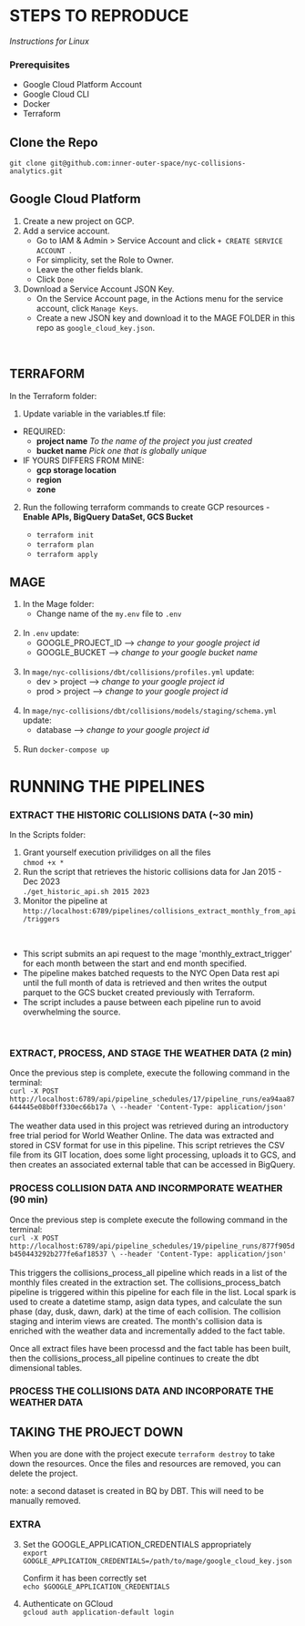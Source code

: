 # STEPS TO REPRODUCE
_Instructions for Linux_ 
### Prerequisites
- Google Cloud Platform Account
- Google Cloud CLI
- Docker
- Terraform 

## Clone the Repo </br>
`git clone git@github.com:inner-outer-space/nyc-collisions-analytics.git`

 
## Google Cloud Platform  
1. Create a new project on GCP.
2. Add a service account.
    - Go to IAM & Admin > Service Account and click `+ CREATE SERVICE ACCOUNT `.
    - For simplicity, set the Role to Owner.
    - Leave the other fields blank.
    - Click `Done`
3. Download a Service Account JSON Key. 
    - On the Service Account page, in the Actions menu for the service account, click  `Manage Keys`.
    - Create a new JSON key and download it to the MAGE FOLDER in this repo as `google_cloud_key.json`.
<br/>

## TERRAFORM
In the Terraform folder: <br/>
1. Update variable in the variables.tf file: 
 - REQUIRED: 
    -  **project name**   _To the name of the project you just created_
    -  **bucket name**  _Pick one that is globally unique_ <br/>
 - IF YOURS DIFFERS FROM MINE: 
    -  **gcp storage location** 
    -  **region** 
    -  **zone**

2. Run the following terraform commands to create GCP resources - **Enable APIs, BigQuery DataSet, GCS Bucket** </br>

    - `terraform init`
    - `terraform plan`
    - `terraform apply`


## MAGE 
1. In the Mage folder: <br/>
   - Change name of the `my.env` file to `.env`
   <br/>
2. In `.env` update: </br>
   - GOOGLE_PROJECT_ID  --> _change to your google project id_
   - GOOGLE_BUCKET --> _change to your google bucket name_
   <br/>
3. In `mage/nyc-collisions/dbt/collisions/profiles.yml` update: </br>
   - dev > project -->  _change to your google project id_ 
   - prod > project -->  _change to your google project id_
   <br/>
4. In `mage/nyc-collisions/dbt/collisions/models/staging/schema.yml` update: </br>
   - database -->  _change to your google project id_
    <br/>
5. Run `docker-compose up`


# RUNNING THE PIPELINES 

### EXTRACT THE HISTORIC COLLISIONS DATA (~30 min)
In the Scripts folder: </br> 
1. Grant yourself execution privilidges on all the files<br/>
   `chmod +x *`
2. Run the script that retrieves the historic collisions data for Jan 2015 - Dec 2023 <br/>
   `./get_historic_api.sh 2015 2023` </br>
3. Monitor the pipeline at `http://localhost:6789/pipelines/collisions_extract_monthly_from_api/triggers`  
</br>

 - This script submits an api request to the mage 'monthly_extract_trigger' for each month between the start and end month specified.
 - The pipeline makes batched requests to the NYC Open Data rest api until the full month of data is retrieved and then writes the output parquet to the GCS bucket created previously with Terraform.
 - The script includes a pause between each pipeline run to avoid overwhelming the source. 
</br>

### EXTRACT, PROCESS, AND STAGE THE WEATHER DATA (2 min)
Once the previous step is complete, execute the following command in the terminal: </br>
`curl -X POST http://localhost:6789/api/pipeline_schedules/17/pipeline_runs/ea94aa87644445e08b0ff330ec66b17a \
  --header 'Content-Type: application/json'` </br>
</br>
The weather data used in this project was retrieved during an introductory free trial period for World Weather Online. The data was extracted and stored in CSV format for use in this pipeline. This script retrieves the CSV file from its GIT location, does some light processing, uploads it to GCS, and then creates an associated external table that can be accessed in BigQuery.  

### PROCESS COLLISION DATA AND INCORMPORATE WEATHER (90 min)
Once the previous step is complete execute the following command in the terminal:</br>
`curl -X POST http://localhost:6789/api/pipeline_schedules/19/pipeline_runs/877f905db450443292b277fe6af18537 \
  --header 'Content-Type: application/json'` </br>
</br>
This triggers the collisions_process_all pipeline which reads in a list of the monthly files created in the extraction set. The collisions_process_batch pipeline is triggered within this pipeline for each file in the list. Local spark is used to create a datetime stamp, asign data types, and calculate the sun phase (day, dusk, dawn, dark) at the time of each collision. The collision staging and interim views are created. The month's collision data is enriched with the weather data and incrementally added to the fact table.    

Once all extract files have been processd and the fact table has been built, then the collisions_process_all pipeline continues to create the dbt dimensional tables. 
  
### PROCESS THE COLLISIONS DATA AND INCORPORATE THE WEATHER DATA 


## TAKING THE PROJECT DOWN 
When you are done with the project execute `terraform destroy` to take down the resources. Once the files and resources are removed, you can delete the project.   

note: a second dataset is created in BQ by DBT. This will need to be manually removed. 

### EXTRA 
3. Set the GOOGLE_APPLICATION_CREDENTIALS appropriately</br>
   `export GOOGLE_APPLICATION_CREDENTIALS=/path/to/mage/google_cloud_key.json`

    Confirm it has been correctly set </br>
   `echo $GOOGLE_APPLICATION_CREDENTIALS`

4. Authenticate on GCloud </br>
   `gcloud auth application-default login`
